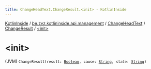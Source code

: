 ```yaml
---
title: ChangeHeadText.ChangeResult.<init> - KotlinInside
---
```


[KotlinInside](../../../index.html) / [be.zvz.kotlininside.api.management](../../index.html) / [ChangeHeadText](../index.html) / [ChangeResult](index.html) / [&lt;init&gt;](./-init-.html)

# &lt;init&gt;

(JVM) `ChangeResult(result: `[`Boolean`](https://kotlinlang.org/api/latest/jvm/stdlib/kotlin/-boolean/index.html)`, cause: `[`String`](https://kotlinlang.org/api/latest/jvm/stdlib/kotlin/-string/index.html)`, state: `[`String`](https://kotlinlang.org/api/latest/jvm/stdlib/kotlin/-string/index.html)`)`